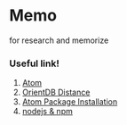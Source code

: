 # Memo
for research and memorize

### Useful link!

1. [Atom](https://github.com/galoter/Memo/wiki/%E0%B8%A7%E0%B8%B4%E0%B8%98%E0%B8%B5%E0%B8%A5%E0%B8%87-Atom-%E0%B8%9A%E0%B8%99-Linux)
1. [OrientDB Distance](https://github.com/orientechnologies/orientdb-lucene/wiki/Spatial-Index)
1. [Atom Package Installation](https://github.com/galoter/Memo/blob/master/atom.package.md)
1. [nodejs & npm](https://github.com/galoter/Memo/blob/master/npm.install.md)
